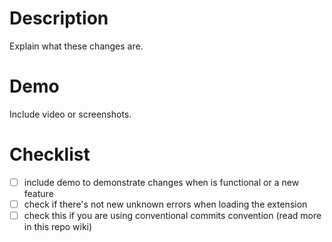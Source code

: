 # Description
Explain what these changes are.

# Demo
Include video or screenshots.

# Checklist
- [ ] include demo to demonstrate changes when is functional or a new feature
- [ ] check if there's not new unknown errors when loading the extension
- [ ] check this if you are using conventional commits convention (read more in this repo wiki)
